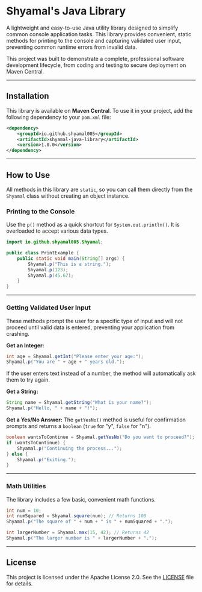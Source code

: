 

# Shyamal's Java Library

[](https://opensource.org/licenses/Apache-2.0)
[](https://www.google.com/search?q=https://search.maven.org/artifact/io.github.shyamal005/shyamal-java-library)

A lightweight and easy-to-use Java utility library designed to simplify common console application tasks. This library provides convenient, static methods for printing to the console and capturing validated user input, preventing common runtime errors from invalid data.

This project was built to demonstrate a complete, professional software development lifecycle, from coding and testing to secure deployment on Maven Central.

-----

## Installation

This library is available on **Maven Central**. To use it in your project, add the following dependency to your `pom.xml` file:

```xml
<dependency>
    <groupId>io.github.shyamal005</groupId>
    <artifactId>shyamal-java-library</artifactId>
    <version>1.0.0</version>
</dependency>
```

-----

## How to Use

All methods in this library are `static`, so you can call them directly from the `Shyamal` class without creating an object instance.

### Printing to the Console

Use the `p()` method as a quick shortcut for `System.out.println()`. It is overloaded to accept various data types.

```java
import io.github.shyamal005.Shyamal;

public class PrintExample {
    public static void main(String[] args) {
        Shyamal.p("This is a string.");
        Shyamal.p(123);
        Shyamal.p(45.67);
    }
}
```

-----

### Getting Validated User Input

These methods prompt the user for a specific type of input and will not proceed until valid data is entered, preventing your application from crashing.

**Get an Integer:**

```java
int age = Shyamal.getInt("Please enter your age:");
Shyamal.p("You are " + age + " years old.");
```

If the user enters text instead of a number, the method will automatically ask them to try again.

**Get a String:**

```java
String name = Shyamal.getString("What is your name?");
Shyamal.p("Hello, " + name + "!");
```

**Get a Yes/No Answer:**
The `getYesNo()` method is useful for confirmation prompts and returns a `boolean` (`true` for "y", `false` for "n").

```java
boolean wantsToContinue = Shyamal.getYesNo("Do you want to proceed?");
if (wantsToContinue) {
    Shyamal.p("Continuing the process...");
} else {
    Shyamal.p("Exiting.");
}
```

-----

### Math Utilities

The library includes a few basic, convenient math functions.

```java
int num = 10;
int numSquared = Shyamal.square(num); // Returns 100
Shyamal.p("The square of " + num + " is " + numSquared + ".");

int largerNumber = Shyamal.max(15, 42); // Returns 42
Shyamal.p("The larger number is " + largerNumber + ".");
```

-----

## License

This project is licensed under the Apache License 2.0. See the [LICENSE](https://github.com/shyamal005/shyamal-java-library/edit/main/LICENSE) file for details.
